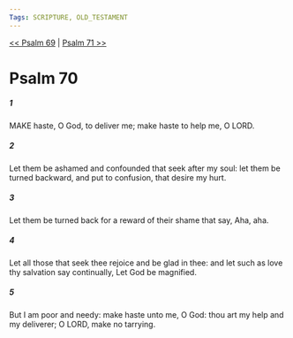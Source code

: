 ```yaml
---
Tags: SCRIPTURE, OLD_TESTAMENT
---
```


[<< Psalm 69](OLD_TESTAMENT/19_Psalms/Psalm_69.md) | [Psalm 71 >>](OLD_TESTAMENT/19_Psalms/Psalm_71.md)

# Psalm 70

##### 1
 MAKE haste, O God, to deliver me; make haste to help me, O LORD.
##### 2
 Let them be ashamed and confounded that seek after my soul: let them be turned backward, and put to confusion, that desire my hurt.
##### 3
 Let them be turned back for a reward of their shame that say, Aha, aha.
##### 4
 Let all those that seek thee rejoice and be glad in thee: and let such as love thy salvation say continually, Let God be magnified.
##### 5
 But I am poor and needy: make haste unto me, O God: thou art my help and my deliverer; O LORD, make no tarrying.
